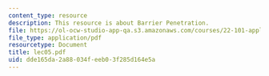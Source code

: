 ```yaml
---
content_type: resource
description: This resource is about Barrier Penetration.
file: https://ol-ocw-studio-app-qa.s3.amazonaws.com/courses/22-101-applied-nuclear-physics-fall-2006/dde165da2a88034feeb03f285d164e5a_lec05.pdf
file_type: application/pdf
resourcetype: Document
title: lec05.pdf
uid: dde165da-2a88-034f-eeb0-3f285d164e5a
---
```

